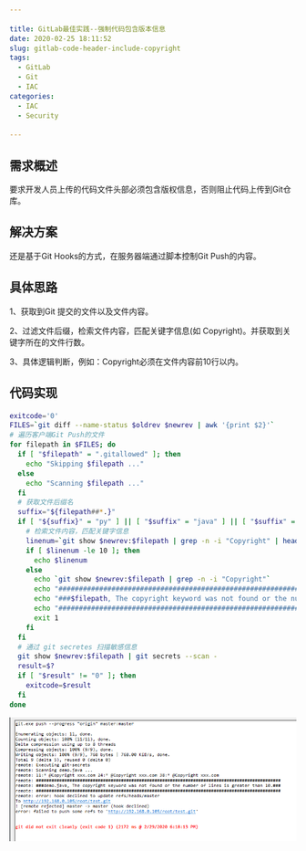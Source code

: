 ```yaml
---

title: GitLab最佳实践--强制代码包含版本信息
date: 2020-02-25 18:11:52
slug: gitlab-code-header-include-copyright
tags:
  - GitLab
  - Git
  - IAC
categories:
  - IAC
  - Security
  
---
```


## 需求概述

要求开发人员上传的代码文件头部必须包含版权信息，否则阻止代码上传到Git仓库。

## 解决方案

还是基于Git Hooks的方式，在服务器端通过脚本控制Git Push的内容。

## 具体思路

1、获取到Git 提交的文件以及文件内容。

2、过滤文件后缀，检索文件内容，匹配关键字信息(如 Copyright)。并获取到关键字所在的文件行数。

3、具体逻辑判断，例如：Copyright必须在文件内容前10行以内。

## 代码实现

```bash
exitcode='0'
FILES=`git diff --name-status $oldrev $newrev | awk '{print $2}'`
# 遍历客户端Git Push的文件
for filepath in $FILES; do
  if [ "$filepath" = ".gitallowed" ]; then
    echo "Skipping $filepath ..."
  else
    echo "Scanning $filepath ..."
  fi
  # 获取文件后缀名
  suffix="${filepath##*.}"
  if [ "${suffix}" = "py" ] || [ "$suffix" = "java" ] || [ "$suffix" = "cs" ] || [ "$suffix" = "js" ]; then
    # 检索文件内容，匹配关键字信息
    linenum=`git show $newrev:$filepath | grep -n -i "Copyright" | head -1 | cut -d ":" -f 1`
    if [ $linenum -le 10 ]; then
      echo $linenum
    else
      echo `git show $newrev:$filepath | grep -n -i "Copyright"`
      echo "###############################################################################################"
      echo "###$filepath, The copyright keyword was not found or the number of lines is greater than 10.###"
      echo "###############################################################################################"
      exit 1
    fi
  fi
  # 通过 git secretes 扫描敏感信息
  git show $newrev:$filepath | git secrets --scan -
  result=$?
  if [ "$result" != "0" ]; then
    exitcode=$result
  fi
done
```

![20200229181917](imgs/20200229181917.png)